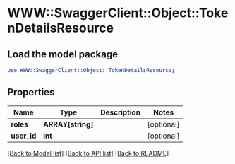# WWW::SwaggerClient::Object::TokenDetailsResource

## Load the model package
```perl
use WWW::SwaggerClient::Object::TokenDetailsResource;
```

## Properties
Name | Type | Description | Notes
------------ | ------------- | ------------- | -------------
**roles** | **ARRAY[string]** |  | [optional] 
**user_id** | **int** |  | [optional] 

[[Back to Model list]](../README.md#documentation-for-models) [[Back to API list]](../README.md#documentation-for-api-endpoints) [[Back to README]](../README.md)


